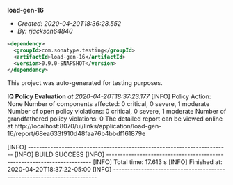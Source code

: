 **load-gen-16**
+ _Created: 2020-04-20T18:36:28.552_
+ _By: rjackson64840_

```xml
<dependency>
  <groupId>com.sonatype.testing</groupId>
  <artifactId>load-gen-16</artifactId>
  <version>0.9.0-SNAPSHOT</version>
</dependency>
```

This project was auto-generated for testing purposes.

**IQ Policy Evaluation** _at 2020-04-20T18:37:23.177_
[INFO] Policy Action: None
Number of components affected: 0 critical, 0 severe, 1 moderate
Number of open policy violations: 0 critical, 0 severe, 1 moderate
Number of grandfathered policy violations: 0
The detailed report can be viewed online at http://localhost:8070/ui/links/application/load-gen-16/report/68ea633f910d48faa76b4bbdf161879e

[INFO] ------------------------------------------------------------------------
[INFO] BUILD SUCCESS
[INFO] ------------------------------------------------------------------------
[INFO] Total time: 17.613 s
[INFO] Finished at: 2020-04-20T18:37:22-05:00
[INFO] ------------------------------------------------------------------------

